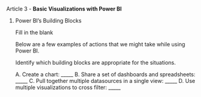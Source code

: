 Article 3 - **Basic Visualizations with Power BI**

1.	Power BI’s Building Blocks

    Fill in the blank

    Below are a few examples of actions that we might take while using Power BI.

    Identify which building blocks are appropriate for the situations.

    A. Create a chart: _____
    B. Share a set of dashboards and spreadsheets: _____
C. Pull together multiple datasources in a single view: _____ 
D. Use multiple visualizations to cross filter: _____
